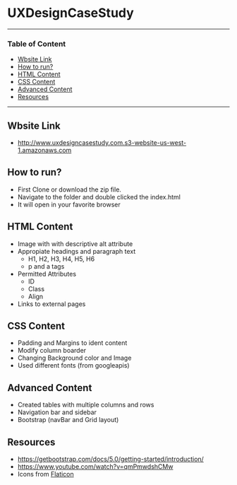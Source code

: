 # UXDesignCaseStudy

---
### Table of Content
- [Wbsite Link](#website-link)
- [How to run?](#how-to-run)
- [HTML Content](#html-content)
- [CSS Content](#css-content)
- [Advanced Content](#advanced-content)
- [Resources](#resources)
---
## Wbsite Link
 - http://www.uxdesigncasestudy.com.s3-website-us-west-1.amazonaws.com
 
## How to run?
 - First Clone or download the zip file.
 - Navigate to the folder and double clicked the index.html
 - It will open in your favorite browser
 
## HTML Content
 - Image with with descriptive alt attribute
 - Appropiate headings and paragraph text
    - H1, H2, H3, H4, H5, H6
    - p and a tags
 - Permitted Attributes
    - ID
    - Class
    - Align
 - Links to external pages 

## CSS Content
  - Padding and Margins to ident content
  - Modify column boarder 
  - Changing Background color and Image
  - Used different fonts (from googleapis)

## Advanced Content
  - Created tables with multiple columns and rows
  - Navigation bar and sidebar
  - Bootstrap (navBar and Grid layout)

## Resources
  - https://getbootstrap.com/docs/5.0/getting-started/introduction/
  - https://www.youtube.com/watch?v=qmPmwdshCMw  
  - Icons from [Flaticon](https://www.flaticon.com/)